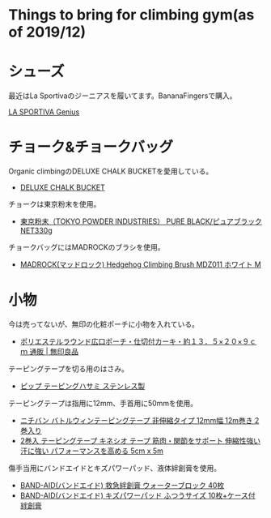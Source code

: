 # Things to bring for climbing gym(as of 2019/12)


# シューズ

最近はLa Sportivaのジーニアスを履いてます。BananaFingersで購入。

[LA SPORTIVA Genius](https://www.bananafingers.co.uk/climbing-shoes/la-sportiva/genius)

# チョーク&チョークバッグ

Organic climbingのDELUXE CHALK BUCKETを愛用している。

- [DELUXE CHALK BUCKET](https://organicclimbing.com/products/deluxe-chalk-bucket)

チョークは東京粉末を使用。

- [東京粉末（TOKYO POWDER INDUSTRIES） PURE BLACK/ピュアブラック NET330g](https://www.amazon.co.jp/dp/B010Q5QLRO/)

チョークバッグにはMADROCKのブラシを使用。

- [MADROCK(マッドロック) Hedgehog Climbing Brush MDZ011 ホワイト M](https://www.amazon.co.jp/gp/product/B07D3FBFT1/)

# 小物

今は売ってないが、無印の化粧ポーチに小物を入れている。

- [ポリエステルラウンド広口ポーチ・仕切付カーキ・約１３．５×２０×９ｃｍ 通販 | 無印良品](https://www.muji.net/store/cmdty/detail/4550002550004?searchno=9&sectionCode=S02115)

テーピングテープを切る用のはさみ。

- [ピップ テーピングハサミ ステンレス製](https://www.amazon.co.jp/gp/product/B000FQOG90/)

テーピングテープは指用に12mm、手首用に50mmを使用。

- [ニチバン バトルウィンテーピングテープ 非伸縮タイプ 12mm幅 12m巻き 2巻入り](https://www.amazon.co.jp/dp/B000BA6MTM/)
- [2巻入 テーピングテープ キネシオ テープ 筋肉・関節をサポート 伸縮性強い 汗に強い パフォーマンスを高める 5cm x 5m](https://www.amazon.co.jp/dp/B079CF6BCC/)

傷手当用にバンドエイドとキズパワーパッド、液体絆創膏を使用。

- [BAND-AID(バンドエイド) 救急絆創膏 ウォーターブロック 40枚](https://www.amazon.co.jp/dp/B000FQNKH4/)
- [BAND-AID(バンドエイド) キズパワーパッド ふつうサイズ 10枚+ケース付 絆創膏](https://www.amazon.co.jp/dp/B06XZ1BCHP/)
